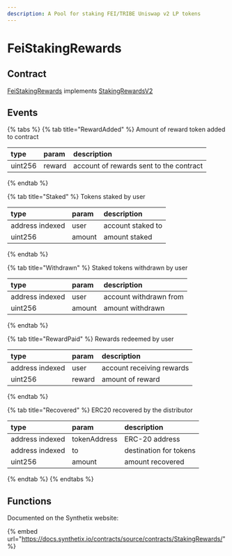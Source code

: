 ```yaml
---
description: A Pool for staking FEI/TRIBE Uniswap v2 LP tokens
---
```


# FeiStakingRewards

## Contract

[FeiStakingRewards](https://github.com/fei-protocol/fei-protocol-core/blob/master/contracts/staking/FeiStakingRewards.sol) implements [StakingRewardsV2](https://github.com/SetProtocol/index-coop-contracts/blob/master/contracts/staking/StakingRewardsV2.sol)

## Events

{% tabs %}
{% tab title="RewardAdded" %}
Amount of reward token added to contract

| type | param | description |
| :--- | :--- | :--- |
| uint256 | reward | account of rewards sent to the contract |
{% endtab %}

{% tab title="Staked" %}
Tokens staked by user

| type | param | description |
| :--- | :--- | :--- |
| address indexed | user | account staked to |
| uint256 | amount | amount staked |
{% endtab %}

{% tab title="Withdrawn" %}
Staked tokens withdrawn by user

| type | param | description |
| :--- | :--- | :--- |
| address indexed | user | account withdrawn from |
| uint256 | amount | amount withdrawn |
{% endtab %}

{% tab title="RewardPaid" %}
Rewards redeemed by user

| type | param | description |
| :--- | :--- | :--- |
| address indexed | user | account receiving rewards |
| uint256 | reward | amount of reward |
{% endtab %}

{% tab title="Recovered" %}
ERC20 recovered by the distributor

| type | param | description |
| :--- | :--- | :--- |
| address indexed | tokenAddress | ERC-20 address |
| address indexed | to | destination for tokens |
| uint256 | amount | amount recovered |
{% endtab %}
{% endtabs %}

## Functions

Documented on the Synthetix website:

{% embed url="https://docs.synthetix.io/contracts/source/contracts/StakingRewards/" %}

